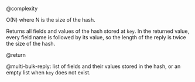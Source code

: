 @complexity

O(N) where N is the size of the hash.

Returns all fields and values of the hash stored at `key`. In the returned
value, every field name is followed by its value, so the length
of the reply is twice the size of the hash.

@return

@multi-bulk-reply: list of fields and their values stored in the hash, or an
empty list when `key` does not exist.

